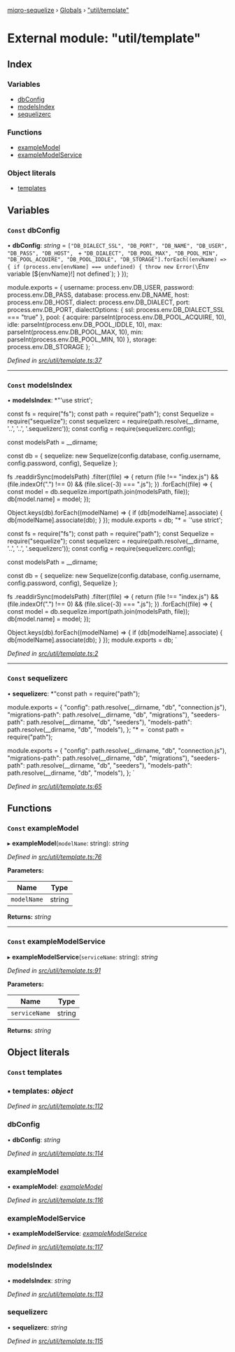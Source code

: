 [miqro-sequelize](../README.md) › [Globals](../globals.md) › ["util/template"](_util_template_.md)

# External module: "util/template"

## Index

### Variables

* [dbConfig](_util_template_.md#const-dbconfig)
* [modelsIndex](_util_template_.md#const-modelsindex)
* [sequelizerc](_util_template_.md#const-sequelizerc)

### Functions

* [exampleModel](_util_template_.md#const-examplemodel)
* [exampleModelService](_util_template_.md#const-examplemodelservice)

### Object literals

* [templates](_util_template_.md#const-templates)

## Variables

### `Const` dbConfig

• **dbConfig**: *string* = `["DB_DIALECT_SSL", "DB_PORT", "DB_NAME", "DB_USER", "DB_PASS", "DB_HOST", ` +
  `"DB_DIALECT", "DB_POOL_MAX", "DB_POOL_MIN", "DB_POOL_ACQUIRE", "DB_POOL_IDDLE", "DB_STORAGE"].forEach((envName) => {
if (process.env[envName] === undefined) {
  throw new Error(\`Env variable [\${envName}!] not defined\`);
}
});

module.exports = {
  username: process.env.DB_USER,
  password: process.env.DB_PASS,
  database: process.env.DB_NAME,
  host: process.env.DB_HOST,
  dialect: process.env.DB_DIALECT,
  port: process.env.DB_PORT,
  dialectOptions: {
    ssl: process.env.DB_DIALECT_SSL === "true"
  },
  pool: {
    acquire: parseInt(process.env.DB_POOL_ACQUIRE, 10),
    idle: parseInt(process.env.DB_POOL_IDDLE, 10),
    max: parseInt(process.env.DB_POOL_MAX, 10),
    min: parseInt(process.env.DB_POOL_MIN, 10)
  },
  storage: process.env.DB_STORAGE
};
`

*Defined in [src/util/template.ts:37](https://github.com/claukers/miqro-sequelize/blob/2d02a14/src/util/template.ts#L37)*

___

### `Const` modelsIndex

• **modelsIndex**: *"'use strict';

const fs = require("fs");
const path = require("path");
const Sequelize = require("sequelize");
const sequelizerc = require(path.resolve(__dirname, '..', '..', '.sequelizerc'));
const config = require(sequelizerc.config);

const modelsPath = __dirname;

const db = {
  sequelize: new Sequelize(config.database, config.username, config.password, config),
  Sequelize
};

fs
  .readdirSync(modelsPath)
  .filter((file) => {
    return (file !== "index.js") && (file.indexOf(".") !== 0) && (file.slice(-3) === ".js");
  })
  .forEach((file) => {
    const model = db.sequelize.import(path.join(modelsPath, file));
    db[model.name] = model;
  });

Object.keys(db).forEach((modelName) => {
  if (db[modelName].associate) {
    db[modelName].associate(db);
  }
});
module.exports = db;
"* = `'use strict';

const fs = require("fs");
const path = require("path");
const Sequelize = require("sequelize");
const sequelizerc = require(path.resolve(__dirname, '..', '..', '.sequelizerc'));
const config = require(sequelizerc.config);

const modelsPath = __dirname;

const db = {
  sequelize: new Sequelize(config.database, config.username, config.password, config),
  Sequelize
};

fs
  .readdirSync(modelsPath)
  .filter((file) => {
    return (file !== "index.js") && (file.indexOf(".") !== 0) && (file.slice(-3) === ".js");
  })
  .forEach((file) => {
    const model = db.sequelize.import(path.join(modelsPath, file));
    db[model.name] = model;
  });

Object.keys(db).forEach((modelName) => {
  if (db[modelName].associate) {
    db[modelName].associate(db);
  }
});
module.exports = db;
`

*Defined in [src/util/template.ts:2](https://github.com/claukers/miqro-sequelize/blob/2d02a14/src/util/template.ts#L2)*

___

### `Const` sequelizerc

• **sequelizerc**: *"const path = require("path");

module.exports = {
  "config": path.resolve(__dirname, "db", "connection.js"),
  "migrations-path": path.resolve(__dirname, "db", "migrations"),
  "seeders-path": path.resolve(__dirname, "db", "seeders"),
  "models-path": path.resolve(__dirname, "db", "models"),
};
"* = `const path = require("path");

module.exports = {
  "config": path.resolve(__dirname, "db", "connection.js"),
  "migrations-path": path.resolve(__dirname, "db", "migrations"),
  "seeders-path": path.resolve(__dirname, "db", "seeders"),
  "models-path": path.resolve(__dirname, "db", "models"),
};
`

*Defined in [src/util/template.ts:65](https://github.com/claukers/miqro-sequelize/blob/2d02a14/src/util/template.ts#L65)*

## Functions

### `Const` exampleModel

▸ **exampleModel**(`modelName`: string): *string*

*Defined in [src/util/template.ts:76](https://github.com/claukers/miqro-sequelize/blob/2d02a14/src/util/template.ts#L76)*

**Parameters:**

Name | Type |
------ | ------ |
`modelName` | string |

**Returns:** *string*

___

### `Const` exampleModelService

▸ **exampleModelService**(`serviceName`: string): *string*

*Defined in [src/util/template.ts:91](https://github.com/claukers/miqro-sequelize/blob/2d02a14/src/util/template.ts#L91)*

**Parameters:**

Name | Type |
------ | ------ |
`serviceName` | string |

**Returns:** *string*

## Object literals

### `Const` templates

### ▪ **templates**: *object*

*Defined in [src/util/template.ts:112](https://github.com/claukers/miqro-sequelize/blob/2d02a14/src/util/template.ts#L112)*

###  dbConfig

• **dbConfig**: *string*

*Defined in [src/util/template.ts:114](https://github.com/claukers/miqro-sequelize/blob/2d02a14/src/util/template.ts#L114)*

###  exampleModel

• **exampleModel**: *[exampleModel](_util_template_.md#const-examplemodel)*

*Defined in [src/util/template.ts:116](https://github.com/claukers/miqro-sequelize/blob/2d02a14/src/util/template.ts#L116)*

###  exampleModelService

• **exampleModelService**: *[exampleModelService](_util_template_.md#const-examplemodelservice)*

*Defined in [src/util/template.ts:117](https://github.com/claukers/miqro-sequelize/blob/2d02a14/src/util/template.ts#L117)*

###  modelsIndex

• **modelsIndex**: *string*

*Defined in [src/util/template.ts:113](https://github.com/claukers/miqro-sequelize/blob/2d02a14/src/util/template.ts#L113)*

###  sequelizerc

• **sequelizerc**: *string*

*Defined in [src/util/template.ts:115](https://github.com/claukers/miqro-sequelize/blob/2d02a14/src/util/template.ts#L115)*
